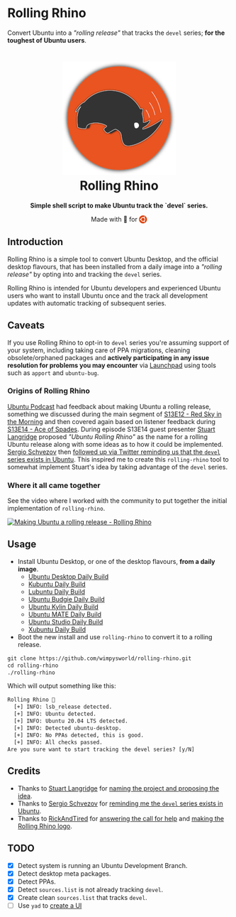 # Rolling Rhino

Convert Ubuntu into a *"rolling release"* that tracks the `devel` series; **for the toughest of Ubuntu users**.

<h1 align="center">
  <img src=".github/logo.png" alt="Rolling Rhino" />
  <br />
  Rolling Rhino
</h1>

<p align="center"><b>Simple shell script to make Ubuntu track the `devel` series.</b></p>
<!-- <div align="center"><img src=".github/screenshot.png" alt="Rolling Rhino Screenshot" /></div> -->
<p align="center">Made with 💝 for <img src=".github/ubuntu.png" align="top" width="18" /></p>

## Introduction

Rolling Rhino is a simple tool to convert Ubuntu Desktop, and the official
desktop flavours, that has been installed from a daily image into a
*"rolling release"* by opting into and tracking the `devel` series.

Rolling Rhino is intended for Ubuntu developers and experienced Ubuntu users
who want to install Ubuntu once and the track all development updates with
automatic tracking of subsequent series.

## Caveats

If you use Rolling Rhino to opt-in to `devel` series you're assuming support
of your system, including taking care of PPA migrations, cleaning
obsolete/orphaned packages and **actively participating in any issue resolution
for problems you may encounter** via [Launchpad](https://launchpad.net) using
tools such as `apport` and `ubuntu-bug`.

### Origins of Rolling Rhino

[Ubuntu Podcast](https://ubuntupodcast.org) had feedback about making Ubuntu
a rolling release, something we discussed during the main segment of
[S13E12 - Red Sky in the Morning](https://ubuntupodcast.org/2020/06/11/s13e12-red-sky-in-the-morning/)
and then covered again based on listener feedback during
[S13E14 - Ace of Spades](https://ubuntupodcast.org/2020/06/25/s13e14-ace-of-spades/).
During episode S13E14 guest presenter [Stuart Langridge](https://twitter.com/sil)
proposed *"Ubuntu Rolling Rhino"* as the name for a rolling Ubuntu release
along with some ideas as to how it could be implemented. [Sergio Schvezov](https://twitter.com/sergiusens) then
[followed up via Twitter reminding us that the `devel` series exists in Ubuntu](https://twitter.com/sergiusens/status/1276479711372292096).
This inspired me to create this `rolling-rhino` tool to somewhat implement
Stuart's idea by taking advantage of the `devel` series.

### Where it all came together

See the video where I worked with the community to put together the initial implementation of `rolling-rhino`.

[![Making Ubuntu a rolling release - Rolling Rhino](https://img.youtube.com/vi/Q4k8LqEUxlM/0.jpg)](https://www.youtube.com/watch?v=Q4k8LqEUxlM)

## Usage

  * Install Ubuntu Desktop, or one of the desktop flavours, **from a daily image**.
    * [Ubuntu Desktop Daily Build](http://cdimage.ubuntu.com/daily-live/current/)
    * [Kubuntu Daily Build](http://cdimage.ubuntu.com/kubuntu/daily-live/current/)
    * [Lubuntu Daily Build](http://cdimage.ubuntu.com/lubuntu/daily-live/current/)
    * [Ubuntu Budgie Daily Build](http://cdimage.ubuntu.com/ubuntu-budgie/daily-live/current/)
    * [Ubuntu Kylin Daily Build](http://cdimage.ubuntu.com/ubuntukylin/daily-live/current/)
    * [Ubuntu MATE Daily Build](http://cdimage.ubuntu.com/ubuntu-mate/daily-live/current/)
    * [Ubuntu Studio Daily Build](http://cdimage.ubuntu.com/ubuntustudio/dvd/current/)
    * [Xubuntu Daily Build](http://cdimage.ubuntu.com/xubuntu/daily-live/current/)
  * Boot the new install and use `rolling-rhino` to convert it to a rolling release.

```
git clone https://github.com/wimpysworld/rolling-rhino.git
cd rolling-rhino
./rolling-rhino
```

Which will output something like this:

```
Rolling Rhino 🦏
  [+] INFO: lsb_release detected.
  [+] INFO: Ubuntu detected.
  [+] INFO: Ubuntu 20.04 LTS detected.
  [+] INFO: Detected ubuntu-desktop.
  [+] INFO: No PPAs detected, this is good.
  [+] INFO: All checks passed.
Are you sure want to start tracking the devel series? [y/N]
```

## Credits

  * Thanks to [Stuart Langridge](https://twitter.com/sil) for [naming the project and proposing the idea]().
  * Thanks to [Sergio Schvezov](https://twitter.com/sergiusens) for [reminding me the `devel` series exists in Ubuntu](https://twitter.com/sergiusens/status/1276479711372292096).
  * Thanks to [RickAndTired](https://twitter.com/RickAndTired) for [answering the call for help](https://twitter.com/RickAndTired/status/1276729643068911618) and [making the Rolling Rhino logo](https://github.com/RickAndTired/Artwork).

## TODO

  - [x] Detect system is running an Ubuntu Development Branch.
  - [x] Detect desktop meta packages.
  - [x] Detect PPAs.
  - [x] Detect `sources.list` is not already tracking `devel`.
  - [x] Create clean `sources.list` that tracks `devel`.
  - [ ] Use `yad` to [create a UI](https://sanana.kiev.ua/index.php/yad)